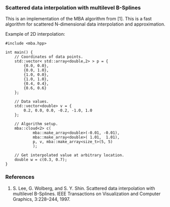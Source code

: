 ### Scattered data interpolation with multilevel B-Splines

This is an implementation of the MBA algorithm from [1]. This is a fast
algorithm for scattered N-dimensional data interpolation and approximation.

Example of 2D interpolation:
~~~{.cpp}
#include <mba.hpp>

int main() {
    // Coordinates of data points.
    std::vector< std::array<double,2> > p = {
        {0.0, 0.0},
        {0.0, 1.0},
        {1.0, 0.0},
        {1.0, 1.0},
        {0.4, 0.4},
        {0.6, 0.6}
    };

    // Data values.
    std::vector<double> v = {
        0.2, 0.0, 0.0, -0.2, -1.0, 1.0
    };

    // Algorithm setup.
    mba::cloud<2> c(
            mba::make_array<double>(-0.01, -0.01),
            mba::make_array<double>( 1.01,  1.01),
            p, v, mba::make_array<size_t>(5, 5)
            );

    // Get interpolated value at arbitrary location.
    double w = c(0.3, 0.7);
}
~~~

### References

1. S. Lee, G. Wolberg, and S. Y. Shin. Scattered data interpolation with
   multilevel B-Splines. IEEE Transactions on Visualization and
   Computer Graphics, 3:228–244, 1997.

